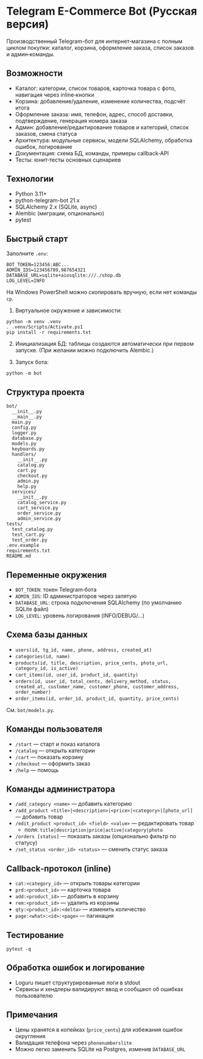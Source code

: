 # Telegram E-Commerce Bot (Русская версия)

Производственный Telegram-бот для интернет‑магазина с полным циклом покупки: каталог, корзина, оформление заказа, список заказов и админ‑команды.

## Возможности
- Каталог: категории, список товаров, карточка товара с фото, навигация через inline‑кнопки
- Корзина: добавление/удаление, изменение количества, подсчёт итога
- Оформление заказа: имя, телефон, адрес, способ доставки, подтверждение, генерация номера заказа
- Админ: добавление/редактирование товаров и категорий, список заказов, смена статуса
- Архитектура: модульные сервисы, модели SQLAlchemy, обработка ошибок, логирование
- Документация: схема БД, команды, примеры callback‑API
- Тесты: юнит‑тесты основных сценариев

## Технологии
- Python 3.11+
- python-telegram-bot 21.x
- SQLAlchemy 2.x (SQLite, async)
- Alembic (миграции, опционально)
- pytest

## Быстрый старт

Заполните `.env`:
```
BOT_TOKEN=123456:ABC...
ADMIN_IDS=123456789,987654321
DATABASE_URL=sqlite+aiosqlite:///./shop.db
LOG_LEVEL=INFO
```
На Windows PowerShell можно скопировать вручную, если нет команды `cp`.

1) Виртуальное окружение и зависимости:
```
python -m venv .venv
. .venv/Scripts/Activate.ps1
pip install -r requirements.txt
```

2) Инициализация БД: таблицы создаются автоматически при первом запуске. (При желании можно подключить Alembic.)

3) Запуск бота:
```
python -m bot
```

## Структура проекта
```
bot/
  __init__.py
  __main__.py
  main.py
  config.py
  logger.py
  database.py
  models.py
  keyboards.py
  handlers/
    __init__.py
    catalog.py
    cart.py
    checkout.py
    admin.py
    help.py
  services/
    __init__.py
    catalog_service.py
    cart_service.py
    order_service.py
    admin_service.py
tests/
  test_catalog.py
  test_cart.py
  test_order.py
.env.example
requirements.txt
README.md
```

## Переменные окружения
- `BOT_TOKEN`: токен Telegram‑бота
- `ADMIN_IDS`: ID администраторов через запятую
- `DATABASE_URL`: строка подключения SQLAlchemy (по умолчанию SQLite файл)
- `LOG_LEVEL`: уровень логирования (INFO/DEBUG/...)

## Схема базы данных
- `users(id, tg_id, name, phone, address, created_at)`
- `categories(id, name)`
- `products(id, title, description, price_cents, photo_url, category_id, is_active)`
- `cart_items(id, user_id, product_id, quantity)`
- `orders(id, user_id, total_cents, delivery_method, status, created_at, customer_name, customer_phone, customer_address, order_number)`
- `order_items(id, order_id, product_id, quantity, price_cents)`

См. `bot/models.py`.

## Команды пользователя
- `/start` — старт и показ каталога
- `/catalog` — открыть категории
- `/cart` — показать корзину
- `/checkout` — оформить заказ
- `/help` — помощь

## Команды администратора
- `/add_category <name>` — добавить категорию
- `/add_product <title>|<description>|<price>|<category>|[photo_url]` — добавить товар
- `/edit_product <product_id> <field> <value>` — редактировать товар
  - поля: `title|description|price|active|category|photo`
- `/orders [status]` — показать заказы (опционально фильтр по статусу)
- `/set_status <order_id> <status>` — сменить статус заказа

## Callback‑протокол (inline)
- `cat:<category_id>` — открыть товары категории
- `prd:<product_id>` — карточка товара
- `add:<product_id>` — добавить в корзину
- `rem:<product_id>` — удалить из корзины
- `qty:<product_id>:<delta>` — изменить количество
- `page:<what>:<id>:<page>` — пагинация

## Тестирование
```
pytest -q
```

## Обработка ошибок и логирование
- Loguru пишет структурированные логи в stdout
- Сервисы и хендлеры валидируют ввод и сообщают об ошибках пользователю

## Примечания
- Цены хранятся в копейках (`price_cents`) для избежания ошибок округления
- Валидация телефона через `phonenumberslite`
- Можно легко заменить SQLite на Postgres, изменив `DATABASE_URL` 